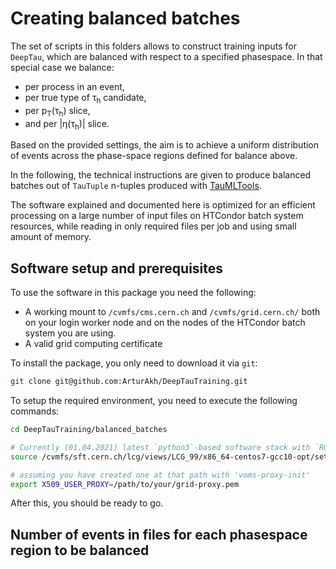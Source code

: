 # Creating balanced batches
The set of scripts in this folders allows to construct training inputs for `DeepTau`,
which are balanced with respect to a specified phasespace. In that special case we
balance:

* per process in an event,
* per true type of &tau;<sub>h</sub> candidate,
* per p<sub>T</sub>(&tau;<sub>h</sub>) slice,
* and per |&eta;(&tau;<sub>h</sub>)| slice.

Based on the provided settings, the aim is to achieve a uniform distribution of
events across the phase-space regions defined for balance above.

In the following, the technical instructions are given to produce balanced batches
out of `TauTuple` n-tuples produced with [TauMLTools](https://github.com/cms-tau-pog/TauMLTools).

The software explained and documented here is optimized for an efficient processing
on a large number of input files on HTCondor batch system resources,
while reading in only required files per job and using small amount of memory.

## Software setup and prerequisites

To use the software in this package you need the following:

* A working mount to `/cvmfs/cms.cern.ch` and `/cvmfs/grid.cern.ch/` both on your login worker
node and on the nodes of the HTCondor batch system you are using.
* A valid grid computing certificate

To install the package, you only need to download it via `git`:

```bash
git clone git@github.com:ArturAkh/DeepTauTraining.git
```

To setup the required environment, you need to execute the following commands:

```bash
cd DeepTauTraining/balanced_batches

# Currently (01.04.2021) latest `python3`-based software stack with `ROOT`
source /cvmfs/sft.cern.ch/lcg/views/LCG_99/x86_64-centos7-gcc10-opt/setup.sh

# assuming you have created one at that path with 'voms-proxy-init'
export X509_USER_PROXY=/path/to/your/grid-proxy.pem
```

After this, you should be ready to go.

## Number of events in files for each phasespace region to be balanced
